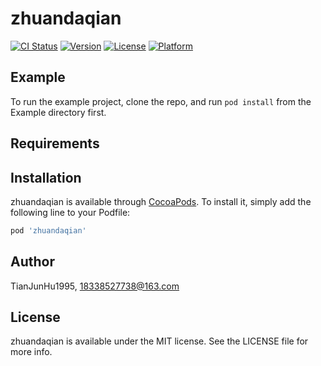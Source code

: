 # zhuandaqian

[![CI Status](https://img.shields.io/travis/TianJunHu1995/zhuandaqian.svg?style=flat)](https://travis-ci.org/TianJunHu1995/zhuandaqian)
[![Version](https://img.shields.io/cocoapods/v/zhuandaqian.svg?style=flat)](https://cocoapods.org/pods/zhuandaqian)
[![License](https://img.shields.io/cocoapods/l/zhuandaqian.svg?style=flat)](https://cocoapods.org/pods/zhuandaqian)
[![Platform](https://img.shields.io/cocoapods/p/zhuandaqian.svg?style=flat)](https://cocoapods.org/pods/zhuandaqian)

## Example

To run the example project, clone the repo, and run `pod install` from the Example directory first.

## Requirements

## Installation

zhuandaqian is available through [CocoaPods](https://cocoapods.org). To install
it, simply add the following line to your Podfile:

```ruby
pod 'zhuandaqian'
```

## Author

TianJunHu1995, 18338527738@163.com

## License

zhuandaqian is available under the MIT license. See the LICENSE file for more info.
